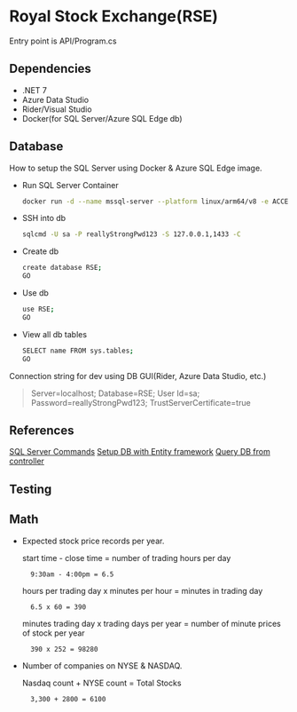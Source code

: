 # Royal Stock Exchange(RSE)

Entry point is API/Program.cs

## Dependencies

- .NET 7
- Azure Data Studio
- Rider/Visual Studio
- Docker(for SQL Server/Azure SQL Edge db)

## Database

How to setup the SQL Server using Docker & Azure SQL Edge image.

- Run SQL Server Container

  ```sh
  docker run -d --name mssql-server --platform linux/arm64/v8 -e ACCEPT_EULA=Y -e SA_PASSWORD=reallyStrongPwd123 -p 1433:1433 mcr.microsoft.com/azure-sql-edge
  ```

- SSH into db

  ```sh
  sqlcmd -U sa -P reallyStrongPwd123 -S 127.0.0.1,1433 -C
  ```

- Create db

  ```sh
  create database RSE;
  GO
  ```

- Use db

  ```sh
  use RSE;
  GO
  ```

- View all db tables

  ```sh
  SELECT name FROM sys.tables;
  GO
  ```

Connection string for dev using DB GUI(Rider, Azure Data Studio, etc.)

> Server=localhost; Database=RSE; User Id=sa; Password=reallyStrongPwd123; TrustServerCertificate=true

## References

[SQL Server Commands](https://www.mssqltips.com/sqlservertip/7432/sql-cheat-sheet-sql-server-tsql-commands/)
[Setup DB with Entity framework](https://www.youtube.com/watch?v=qkJ9keBmQWo&ab_channel=IAmTimCorey)
[Query DB from controller](https://makingloops.com/refactoring-db-calls-out-of-controllers/)

## Testing

## Math

- Expected stock price records per year.

  start time - close time = number of trading hours per day

        9:30am - 4:00pm = 6.5

  hours per trading day x minutes per hour = minutes in trading day

        6.5 x 60 = 390

  minutes trading day x trading days per year = number of minute prices of stock per year

        390 x 252 = 98280

- Number of companies on NYSE & NASDAQ.

  Nasdaq count + NYSE count = Total Stocks

        3,300 + 2800 = 6100
